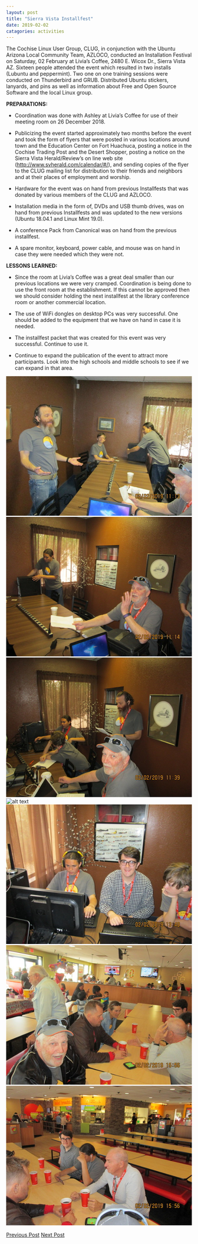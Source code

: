 ```yaml
---
layout: post
title: "Sierra Vista Installfest"
date: 2019-02-02
catagories: activities
---
```


The Cochise Linux User Group, CLUG, in conjunction with the Ubuntu Arizona Local Community Team, AZLOCO, conducted an Installation Festival on Saturday, 02 February at Livia’s Coffee, 2480 E. Wicox Dr., Sierra Vista AZ.  Sixteen people attended the event which resulted in two installs (Lubuntu and peppermint). Two one on one training sessions were conducted on Thunderbird and GRUB. Distributed Ubuntu stickers, lanyards, and pins as well as information about Free and Open Source Software and the local Linux group.

**PREPARATIONS:**

* Coordination was done with Ashley at Livia’s Coffee for use of their meeting room on 26 December 2018.

* Publicizing the event started approximately two months before the event and took the form of flyers that were posted in various locations around town and the Education Center on Fort Huachuca, posting a notice in the Cochise Trading Post and the Desert Shopper, posting a notice on the Sierra Vista Herald/Review’s on line web site (http://www.svherald.com/calendar/#/), and sending copies of the flyer to the CLUG mailing list for distribution to their friends and neighbors and at their places of employment and worship.

* Hardware for the event was on hand from previous Installfests that was donated by various members of the CLUG and AZLOCO.

* Installation media in the form of, DVDs and USB thumb drives, was on hand from previous Installfests and was updated to the new versions (Ubuntu 18.04.1 and Linux Mint 19.0).

* A conference Pack from Canonical was on hand from the previous installfest.

* A spare monitor, keyboard, power cable, and mouse was on hand in case they were needed which they were not.

**LESSONS LEARNED:**

* Since the room at Livia’s Coffee was a great deal smaller than our previous locations we were very cramped.  Coordination is being done to use the front room at the establishment.  If this cannot be approved then we should consider holding the next installfest at the library conference room or another commercial location.

* The use of WiFi dongles on desktop PCs was very successful.  One should be added to the equipment that we have on hand in case it is needed.

* The installfest packet that was created for this event was very successful.  Continue to use it.

* Continue to expand the publication of the event to attract more participants.  Look into the high schools and middle schools to see if we can expand in that area.

![alt text](https://raw.githubusercontent.com/CochiseLinuxUsersGroup/CochiseLinuxUsersGroup.github.io/master/images/rsz_SV_Installfest_2019-02-02_1.jpg)
![alt text](https://raw.githubusercontent.com/CochiseLinuxUsersGroup/CochiseLinuxUsersGroup.github.io/master/images/rsz_SV_Installfest_2019-02-02_2.jpg)
![alt text](https://raw.githubusercontent.com/CochiseLinuxUsersGroup/CochiseLinuxUsersGroup.github.io/master/images/rsz_SV_Installfest_2019-02-02_3.jpg)
![alt text](https://raw.githubu4ercontent.com/CochiseLinuxUsersGroup/CochiseLinuxUsersGroup.github.io/master/images/rsz_SV_Installfest_2019-02-02_4.jpg)
![alt text](https://raw.githubusercontent.com/CochiseLinuxUsersGroup/CochiseLinuxUsersGroup.github.io/master/images/rsz_SV_Installfest_2019-02-02_5.jpg)
![alt text](https://raw.githubusercontent.com/CochiseLinuxUsersGroup/CochiseLinuxUsersGroup.github.io/master/images/rsz_CLUG_at_PeterPiper_2019-02-02_1.jpg)
![alt text](https://raw.githubusercontent.com/CochiseLinuxUsersGroup/CochiseLinuxUsersGroup.github.io/master/images/rsz_CLUG_at_PeterPiper_2019-02-02_2.jpg)

<footer>
<a href="http://cochiselinuxusergroup.org/activities/TuxInTheSnow" class="post-prev">Previous Post</a>
<a href="http://cochiselinuxusergroup.org/activities/SierraVistaInstallfest_2019-05-04" class="post-next">Next Post</a>
  </footer>
